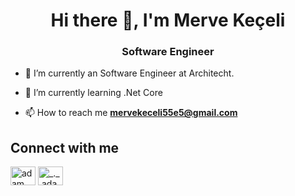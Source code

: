 <h1 align="center">Hi there 👋, I'm Merve Keçeli</h1>
<h3 align="center">Software Engineer</h3>

- 🔭 I’m currently an Software Engineer at Architecht.

- 🌱 I’m currently learning .Net Core

- 📫 How to reach me **mervekeceli55e5@gmail.com**
 
 <h2> Connect with me  </h2>
<p align="left">
  <a href="https://www.linkedin.com/in/merve-keceli/" target="blank"><img align="center"
      src="https://raw.githubusercontent.com/rahuldkjain/github-profile-readme-generator/master/src/images/icons/Social/linked-in-alt.svg"
      alt="adam pithewan" height="30" width="40" /></a>
  <a href="https://github.com/mervekeceli/" target="blank"><img align="center"
      src="https://raw.githubusercontent.com/rahuldkjain/github-profile-readme-generator/master/src/images/icons/Social/instagram.svg"
      alt="_._.adam._" height="30" width="40" /></a>
</p>
